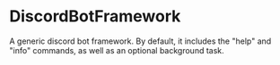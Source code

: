 # DiscordBotFramework
A generic discord bot framework.
By default, it includes the "help" and "info" commands, as well as an optional background task.
